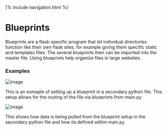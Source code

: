 {% include navigation.html %}

# Blueprints
Blueprints are a flask-specific program that let individual directories function like their own flask sites, for example giving them specific static and templates files.  The several blueprints then can be imported into the master file.  Using blueprints help organize files in large websites.

### Examples 

![image](https://user-images.githubusercontent.com/89166946/150582963-4d58a376-5b87-4793-bfdc-a879f198b0c3.png)

This is an exmaple of setting up a blueprint in a secondary python file. This setup allows for the routing of the file via blueprints from main.py

![image](https://user-images.githubusercontent.com/89166946/150583123-b4bda958-a7b7-4f0d-86da-02ebf7af4451.png)

This shows how data is being pulled from the blueprint setup in the secondary python file and how its defined within main.py
